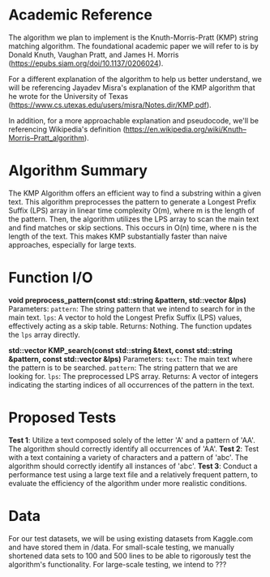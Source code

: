 

# Academic Reference
The algorithm we plan to implement is the Knuth-Morris-Pratt (KMP) string matching algorithm. The foundational academic paper we will refer to is by Donald Knuth, Vaughan Pratt, and James H. Morris (https://epubs.siam.org/doi/10.1137/0206024).

For a different explanation of the algorithm to help us better understand, we will be referencing Jayadev Misra's explanation of the KMP algorithm that he wrote for the University of Texas (https://www.cs.utexas.edu/users/misra/Notes.dir/KMP.pdf).

In addition, for a more approachable explanation and pseudocode, we'll be referencing Wikipedia's definition (https://en.wikipedia.org/wiki/Knuth–Morris–Pratt_algorithm).

# Algorithm Summary
The KMP Algorithm offers an efficient way to find a substring within a given text. This algorithm preprocesses the pattern to generate a Longest Prefix Suffix (LPS) array in linear time complexity O(m), where m is the length of the pattern. Then, the algorithm utilizes the LPS array to scan the main text and find matches or skip sections. This occurs in O(n) time, where n is the length of the text. This makes KMP substantially faster than naive approaches, especially for large texts.

# Function I/O
**void preprocess_pattern(const std::string &pattern, std::vector<int> &lps)**
Parameters:
  `pattern`: The string pattern that we intend to search for in the main text.
  `lps`: A vector to hold the Longest Prefix Suffix (LPS) values, effectively acting as a skip table.
Returns:
  Nothing. The function updates the `lps` array directly.

**std::vector<int> KMP_search(const std::string &text, const std::string &pattern, const std::vector<int> &lps)**
Parameters:
  `text`: The main text where the pattern is to be searched.
  `pattern`: The string pattern that we are looking for.
  `lps`: The preprocessed LPS array.
Returns:
  A vector of integers indicating the starting indices of all occurrences of the pattern in the text.

# Proposed Tests
**Test 1**: Utilize a text composed solely of the letter 'A' and a pattern of 'AA'. The algorithm should correctly identify all occurrences of 'AA'.
**Test 2**: Test with a text containing a variety of characters and a pattern of 'abc'. The algorithm should correctly identify all instances of 'abc'.
**Test 3**: Conduct a performance test using a large text file and a relatively frequent pattern, to evaluate the efficiency of the algorithm under more realistic conditions.

# Data
For our test datasets, we will be using existing datasets from Kaggle.com and have stored them in /data. For small-scale testing, we manually shortened data sets to 100 and 500 lines to be able to rigorously test the algorithm's functionality. For large-scale testing, we intend to ???
